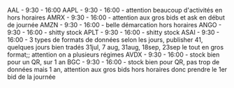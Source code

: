 AAL - 9:30 - 16:00
AAPL - 9:30 - 16:00 - attention beaucoup d'activités en hors horaires
AMRX - 9:30 - 16:00 - attention aux gros bids et ask en début de journée
AMZN - 9:30 - 16:00 - belle démarcation hors horaires
ANGO - 9:30 - 16:00 - shitty stock
APLT - 9:30 - 16:00 - shitty stock
ASAI - 9:30 - 16:00 - 3 types de formats de données selon les jours, publisher 41, quelques jours bien tradés 31jul, 7 aug, 31aug, 18sep, 23sep le tout en gros format;; attention on a plusieurs régimes
AVDX - 9:30 - 16:00 - stock bien pour un QR, sur 1 an
BGC - 9:30 - 16:00 - stock bien pour QR, pas trop de données mais 1 an, attention aux gros bids hors horaires donc prendre le 1er bid de la journée


